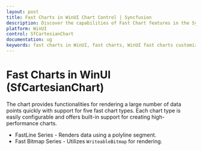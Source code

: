 ```yaml
---
layout: post
title: Fast Charts in WinUI Chart Control | Syncfusion
description: Discover the capabilities of Fast Chart features in the Syncfusion® WinUI Chart control.
platform: WinUI
control: SfCartesianChart
documentation: ug
keywords: fast charts in WinUI, fast charts, WinUI fast charts customization, Syncfusion WinUI fast charts, WinUI SfCartesianChart.
---
```


# Fast Charts in WinUI (SfCartesianChart)

The chart provides functionalities for rendering a large number of data points quickly with support for five fast chart types. Each chart type is easily configurable and offers built-in support for creating high-performance charts.

* FastLine Series - Renders data using a polyline segment.
* Fast Bitmap Series - Utilizes `WriteableBitmap` for rendering.
